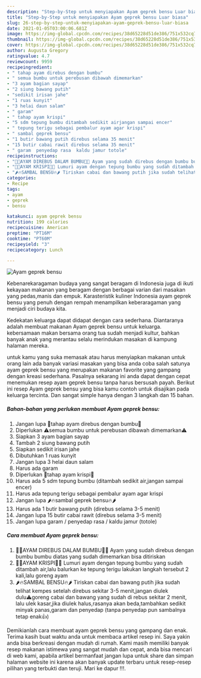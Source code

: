 ```yaml
---
description: "Step-by-Step untuk menyiapakan Ayam geprek bensu Luar biasa"
title: "Step-by-Step untuk menyiapakan Ayam geprek bensu Luar biasa"
slug: 26-step-by-step-untuk-menyiapakan-ayam-geprek-bensu-luar-biasa
date: 2021-01-05T03:00:06.681Z
image: https://img-global.cpcdn.com/recipes/38d65228d51de386/751x532cq70/ayam-geprek-bensu-foto-resep-utama.jpg
thumbnail: https://img-global.cpcdn.com/recipes/38d65228d51de386/751x532cq70/ayam-geprek-bensu-foto-resep-utama.jpg
cover: https://img-global.cpcdn.com/recipes/38d65228d51de386/751x532cq70/ayam-geprek-bensu-foto-resep-utama.jpg
author: Augusta Gregory
ratingvalue: 4.7
reviewcount: 9959
recipeingredient:
- " tahap ayam direbus dengan bumbu"
- " semua bumbu untuk perebusan dibawah dimemarkan"
- "3 ayam bagian sayap"
- "2 siung bawang putih"
- "sedikit irisan jahe"
- "1 ruas kunyit"
- "3 helai daun salam"
- " garam"
- " tahap ayam krispi"
- "5 sdm tepung bumbu ditambah sedikit airjangan sampai encer"
- " tepung terigu sebagai pembalur ayam agar krispi"
- " sambal geprek bensu"
- "1 butir bawang putih direbus selama 35 menit"
- "15 butir cabai rawit direbus selama 35 menit"
- " garam  penyedap rasa  kaldu jamur totole"
recipeinstructions:
- "🍵🍗AYAM DIREBUS DALAM BUMBU🍗🍵 Ayam yang sudah direbus dengan bumbu bumbu diatas yang sudah dimemarkan bisa ditiriskan"
- "🍗🍗AYAM KRISPI🍗🍗 Lumuri ayam dengan tepung bumbu yang sudah ditambah air,lalu balurkan ke tepung terigu lakukan langkah tersebut 2 kali,lalu goreng ayam"
- "🌶🔥SAMBAL BENSU🔥🌶 Tiriskan cabai dan bawang putih jika sudah telihat kempes setelah direbus sekitar 3-5 menit,jangan diulek dulu⚠️goreng cabai dan bawang yang sudah di rebus sekitar 2 menit, lalu ulek kasar,jika diulek halus,rasanya akan beda,tambahkan sedikit minyak panas,garam dan penyedap (tanpa penyedap pun sambalnya tetap enak👍)"
categories:
- Recipe
tags:
- ayam
- geprek
- bensu

katakunci: ayam geprek bensu 
nutrition: 199 calories
recipecuisine: American
preptime: "PT16M"
cooktime: "PT60M"
recipeyield: "3"
recipecategory: Lunch

---
```



![Ayam geprek bensu](https://img-global.cpcdn.com/recipes/38d65228d51de386/751x532cq70/ayam-geprek-bensu-foto-resep-utama.jpg)

Kebenarekaragaman budaya yang sangat beragam di Indonesia juga di ikuti kekayaan makanan yang beragam dengan berbagai varian dari masakan yang pedas,manis dan empuk. Karasteristik kuliner Indonesia ayam geprek bensu yang penuh dengan rempah menampilkan keberaragaman yang menjadi ciri budaya kita.




Kedekatan keluarga dapat didapat dengan cara sederhana. Diantaranya adalah membuat makanan Ayam geprek bensu untuk keluarga. kebersamaan makan bersama orang tua sudah menjadi kultur, bahkan banyak anak yang merantau selalu merindukan masakan di kampung halaman mereka.

untuk kamu yang suka memasak atau harus menyiapkan makanan untuk orang lain ada banyak variasi masakan yang bisa anda coba salah satunya ayam geprek bensu yang merupakan makanan favorite yang gampang dengan kreasi sederhana. Pasalnya sekarang ini anda dapat dengan cepat menemukan resep ayam geprek bensu tanpa harus bersusah payah.
Berikut ini resep Ayam geprek bensu yang bisa kamu contoh untuk disajikan pada keluarga tercinta. Dan sangat simple hanya dengan 3 langkah dan 15 bahan.


<!--inarticleads1-->

##### Bahan-bahan yang perlukan membuat Ayam geprek bensu:

1. Jangan lupa  👐tahap ayam direbus dengan bumbu👐
1. Diperlukan  ⚠️semua bumbu untuk perebusan dibawah dimemarkan⚠️
1. Siapkan 3 ayam bagian sayap
1. Tambah 2 siung bawang putih
1. Siapkan sedikit irisan jahe
1. Dibutuhkan 1 ruas kunyit
1. Jangan lupa 3 helai daun salam
1. Harus ada  garam
1. Diperlukan  🍗tahap ayam krispi🍗
1. Harus ada 5 sdm tepung bumbu (ditambah sedikit air,jangan sampai encer)
1. Harus ada  tepung terigu sebagai pembalur ayam agar krispi
1. Jangan lupa  🌶🔥sambal geprek bensu🔥🌶
1. Harus ada 1 butir bawang putih (direbus selama 3-5 menit)
1. Jangan lupa 15 butir cabai rawit (direbus selama 3-5 menit)
1. Jangan lupa  garam / penyedap rasa / kaldu jamur (totole)




<!--inarticleads2-->

##### Cara membuat  Ayam geprek bensu:

1. 🍵🍗AYAM DIREBUS DALAM BUMBU🍗🍵 Ayam yang sudah direbus dengan bumbu bumbu diatas yang sudah dimemarkan bisa ditiriskan
1. 🍗🍗AYAM KRISPI🍗🍗 Lumuri ayam dengan tepung bumbu yang sudah ditambah air,lalu balurkan ke tepung terigu lakukan langkah tersebut 2 kali,lalu goreng ayam
1. 🌶🔥SAMBAL BENSU🔥🌶 Tiriskan cabai dan bawang putih jika sudah telihat kempes setelah direbus sekitar 3-5 menit,jangan diulek dulu⚠️goreng cabai dan bawang yang sudah di rebus sekitar 2 menit, lalu ulek kasar,jika diulek halus,rasanya akan beda,tambahkan sedikit minyak panas,garam dan penyedap (tanpa penyedap pun sambalnya tetap enak👍)




Demikianlah cara membuat ayam geprek bensu yang gampang dan enak. Terima kasih buat waktu anda untuk membaca artikel resep ini. Saya yakin anda bisa berkreasi dengan mudah di rumah. Kami masih memiliki banyak resep makanan istimewa yang sangat mudah dan cepat, anda bisa mencari di web kami, apabila artikel bermanfaat jangan lupa untuk share dan simpan halaman website ini karena akan banyak update terbaru untuk resep-resep pilihan yang terbukti dan teruji. Mari ke dapur !!!. 
